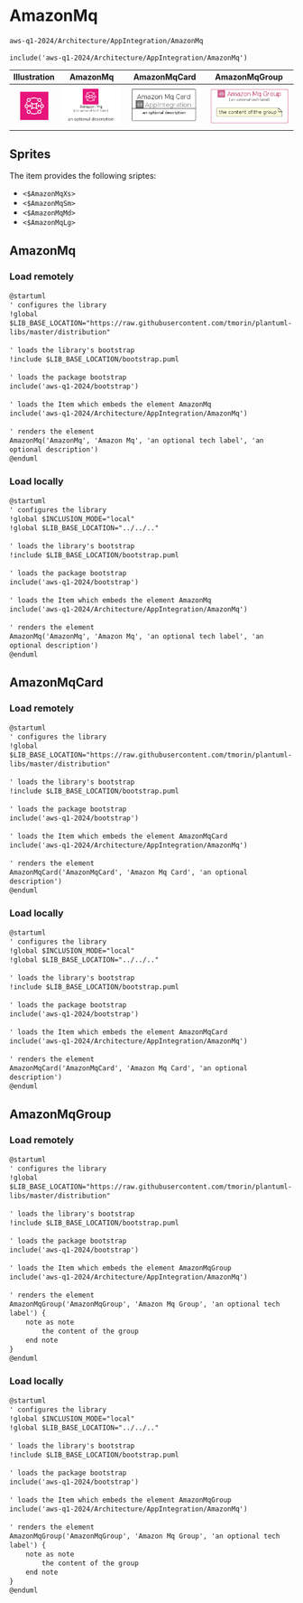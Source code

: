 # AmazonMq


```text
aws-q1-2024/Architecture/AppIntegration/AmazonMq
```

```text
include('aws-q1-2024/Architecture/AppIntegration/AmazonMq')
```



| Illustration | AmazonMq | AmazonMqCard | AmazonMqGroup |
| :---: | :---: | :---: | :---: |
| ![illustration for Illustration](../../../aws-q1-2024/Architecture/AppIntegration/AmazonMq.png) | ![illustration for AmazonMq](../../../aws-q1-2024/Architecture/AppIntegration/AmazonMq.Local.png) | ![illustration for AmazonMqCard](../../../aws-q1-2024/Architecture/AppIntegration/AmazonMqCard.Local.png) | ![illustration for AmazonMqGroup](../../../aws-q1-2024/Architecture/AppIntegration/AmazonMqGroup.Local.png) |



## Sprites
The item provides the following sriptes:

- `<$AmazonMqXs>`
- `<$AmazonMqSm>`
- `<$AmazonMqMd>`
- `<$AmazonMqLg>`





## AmazonMq

### Load remotely
```plantuml
@startuml
' configures the library
!global $LIB_BASE_LOCATION="https://raw.githubusercontent.com/tmorin/plantuml-libs/master/distribution"

' loads the library's bootstrap
!include $LIB_BASE_LOCATION/bootstrap.puml

' loads the package bootstrap
include('aws-q1-2024/bootstrap')

' loads the Item which embeds the element AmazonMq
include('aws-q1-2024/Architecture/AppIntegration/AmazonMq')

' renders the element
AmazonMq('AmazonMq', 'Amazon Mq', 'an optional tech label', 'an optional description')
@enduml
```

### Load locally
```plantuml
@startuml
' configures the library
!global $INCLUSION_MODE="local"
!global $LIB_BASE_LOCATION="../../.."

' loads the library's bootstrap
!include $LIB_BASE_LOCATION/bootstrap.puml

' loads the package bootstrap
include('aws-q1-2024/bootstrap')

' loads the Item which embeds the element AmazonMq
include('aws-q1-2024/Architecture/AppIntegration/AmazonMq')

' renders the element
AmazonMq('AmazonMq', 'Amazon Mq', 'an optional tech label', 'an optional description')
@enduml
```

## AmazonMqCard

### Load remotely
```plantuml
@startuml
' configures the library
!global $LIB_BASE_LOCATION="https://raw.githubusercontent.com/tmorin/plantuml-libs/master/distribution"

' loads the library's bootstrap
!include $LIB_BASE_LOCATION/bootstrap.puml

' loads the package bootstrap
include('aws-q1-2024/bootstrap')

' loads the Item which embeds the element AmazonMqCard
include('aws-q1-2024/Architecture/AppIntegration/AmazonMq')

' renders the element
AmazonMqCard('AmazonMqCard', 'Amazon Mq Card', 'an optional description')
@enduml
```

### Load locally
```plantuml
@startuml
' configures the library
!global $INCLUSION_MODE="local"
!global $LIB_BASE_LOCATION="../../.."

' loads the library's bootstrap
!include $LIB_BASE_LOCATION/bootstrap.puml

' loads the package bootstrap
include('aws-q1-2024/bootstrap')

' loads the Item which embeds the element AmazonMqCard
include('aws-q1-2024/Architecture/AppIntegration/AmazonMq')

' renders the element
AmazonMqCard('AmazonMqCard', 'Amazon Mq Card', 'an optional description')
@enduml
```

## AmazonMqGroup

### Load remotely
```plantuml
@startuml
' configures the library
!global $LIB_BASE_LOCATION="https://raw.githubusercontent.com/tmorin/plantuml-libs/master/distribution"

' loads the library's bootstrap
!include $LIB_BASE_LOCATION/bootstrap.puml

' loads the package bootstrap
include('aws-q1-2024/bootstrap')

' loads the Item which embeds the element AmazonMqGroup
include('aws-q1-2024/Architecture/AppIntegration/AmazonMq')

' renders the element
AmazonMqGroup('AmazonMqGroup', 'Amazon Mq Group', 'an optional tech label') {
    note as note
        the content of the group
    end note
}
@enduml
```

### Load locally
```plantuml
@startuml
' configures the library
!global $INCLUSION_MODE="local"
!global $LIB_BASE_LOCATION="../../.."

' loads the library's bootstrap
!include $LIB_BASE_LOCATION/bootstrap.puml

' loads the package bootstrap
include('aws-q1-2024/bootstrap')

' loads the Item which embeds the element AmazonMqGroup
include('aws-q1-2024/Architecture/AppIntegration/AmazonMq')

' renders the element
AmazonMqGroup('AmazonMqGroup', 'Amazon Mq Group', 'an optional tech label') {
    note as note
        the content of the group
    end note
}
@enduml
```

